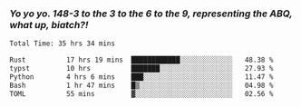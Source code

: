 ### ***Yo yo yo. 148-3 to the 3 to the 6 to the 9, representing the ABQ, what up, biatch?!***

<!--START_SECTION:waka-->

```txt
Total Time: 35 hrs 34 mins

Rust          17 hrs 19 mins  ████████████░░░░░░░░░░░░░   48.38 %
typst         10 hrs          ███████░░░░░░░░░░░░░░░░░░   27.93 %
Python        4 hrs 6 mins    ███░░░░░░░░░░░░░░░░░░░░░░   11.47 %
Bash          1 hr 47 mins    █▒░░░░░░░░░░░░░░░░░░░░░░░   04.98 %
TOML          55 mins         ▓░░░░░░░░░░░░░░░░░░░░░░░░   02.56 %
```

<!--END_SECTION:waka-->

<!--
**AJMC2002/AJMC2002** is a ✨ _special_ ✨ repository because its `README.md` (this file) appears on your GitHub profile.

Here are some ideas to get you started:

- 🔭 I’m currently working on ...
- 🌱 I’m currently learning ...
- 👯 I’m looking to collaborate on ...
- 🤔 I’m looking for help with ...
- 💬 Ask me about ...
- 📫 How to reach me: ...
- 😄 Pronouns: ...
- ⚡ Fun fact: ...
-->
